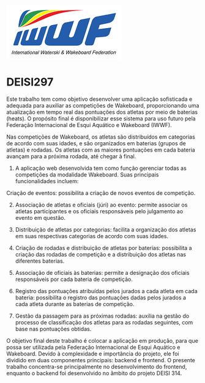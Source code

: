 ![iwwf](iwwf.png)
# DEISI297

Este trabalho tem como objetivo desenvolver uma aplicação sofisticada e adequada para auxiliar as competições de Wakeboard, proporcionando uma atualização em tempo real das pontuações dos atletas por meio de baterias (heats). O propósito final é disponibilizar esse sistema para uso futuro pela Federação Internacional de Esqui Aquático e Wakeboard (IWWF).

Nas competições de Wakeboard, os atletas são distribuídos em categorias de acordo com suas idades, e são organizados em baterias (grupos de atletas) e rodadas. Os atletas com as maiores pontuações em cada bateria avançam para a próxima rodada, até chegar à final.

1. A aplicação web desenvolvida tem como função gerenciar todas as competições da modalidade Wakeboard. Suas principais funcionalidades incluem:

Criação de eventos: possibilita a criação de novos eventos de competição.

2. Associação de atletas e oficiais (júri) ao evento: permite associar os atletas participantes e os oficiais responsáveis pelo julgamento ao evento em questão.

3. Distribuição de atletas por categorias: facilita a organização dos atletas em suas respectivas categorias de acordo com suas idades.

4. Criação de rodadas e distribuição de atletas por baterias: possibilita a criação das rodadas de competição e a distribuição dos atletas nas diferentes baterias.

5. Associação de oficiais às baterias: permite a designação dos oficiais responsáveis por cada bateria de competição.

6. Registro das pontuações atribuídas pelos jurados a cada atleta em cada bateria: possibilita o registro das pontuações dadas pelos jurados a cada atleta durante as baterias de competição.

7. Gestão da passagem para as próximas rodadas: auxilia na gestão do processo de classificação dos atletas para as rodadas seguintes, com base nas pontuações obtidas.

O objetivo final deste trabalho é colocar a aplicação em produção, para que possa ser utilizada pela Federação Internacional de Esqui Aquático e Wakeboard. Devido à complexidade e importância do projeto, ele foi dividido em duas componentes principais: backend e frontend. O presente trabalho concentra-se principalmente no desenvolvimento do frontend, enquanto o backend foi desenvolvido no âmbito do projeto DEISI 314.
